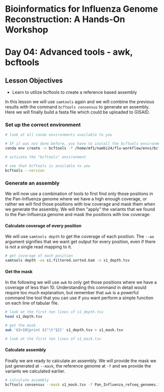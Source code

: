 # Bioinformatics for Influenza Genome Reconstruction: A Hands-On Workshop
# Day 04: Advanced tools - awk, bcftools

## Lesson Objectives
* Learn to utilize bcftools to create a reference based assembly

In this lesson we will use `samtools` again and we will combine the previous results with the command `bcftools consensus` to generate an assembly. Here we will finally build a fasta file which could be uploaded to GISAID.

### Set up the correct environment

```bash
# look at all conda environments available to you

# IF it was not done before, you have to install the bcftools environment here
conda env create -n bcftools -f /home/mf1/nambi24/flu-workflow/envs/bcftools.yaml

# activate the "bcftools" environment

# see that bcftools is available to you
bcftools --version
``` 

### Generate an assembly

We will now use a combination of tools to first find only those positions in the Pan-Influenza genome where we have a high enough coverage, or rather we will find those positions with low coverage and mask them when we generate the assembly. We will then "apply" the variants that we found to the Pan-Influenza genome and mask the positions with low coverage.

#### Calculate coverage of every position

We will use `samtools depth` to get the coverage of each position. The `--aa` argument signifies that we want get output for every position, even if there is not a single read mapping to it.

```bash
# get coverage of each position
samtools depth -aa s1.filtered.sorted.bam -o s1_depth.tsv
```


#### Get the mask

In the following we will use `awk` to only get those positions where we have a coverage of less than 10. Understanding this command in detail would require too much explanation, but remember that `awk` is a powerful command line tool that you can use if you want perform a simple function on each line of tabular file.

```bash
# look at the first ten lines of s1_depth.tsv
head s1_depth.tsv

# get the mask
awk '$3<10{print $1"\t"$2}' s1_depth.tsv > s1_mask.tsv

# look at the first ten lines of s1_mask.tsv
```

#### Calculate assembly

Finally we are ready to calculate an assembly. We will provide the mask we just generated at `--mask`, the reference genome at `-f` and we provide the variants we calculated earlier.

```bash
# calculate assembly
bcftools consensus --mask s1_mask.tsv -f Pan_Influenza_refseq_genomes.fna s1.clair/merge_output.vcf.gz -o s1_assembly.fasta
```

